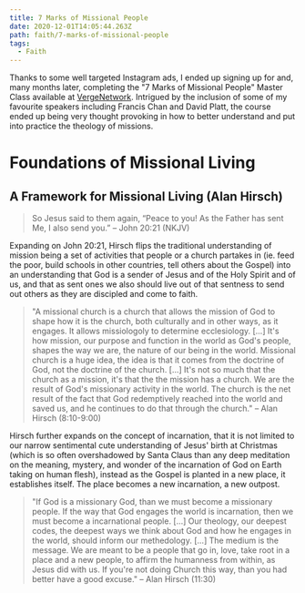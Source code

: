 ```yaml
---
title: 7 Marks of Missional People
date: 2020-12-01T14:05:44.263Z
path: faith/7-marks-of-missional-people
tags:
  - Faith
---
```


Thanks to some well targeted Instagram ads, I ended up signing up for and, many months later, completing the "7 Marks of Missional People" Master Class available at [VergeNetwork](https://my.vergenetwork.org/master-class/7-marks-of-missional-people/). Intrigued by the inclusion of some of my favourite speakers including Francis Chan and David Platt, the course ended up being very thought provoking in how to better understand and put into practice the theology of missions.

# Foundations of Missional Living

## A Framework for Missional Living (Alan Hirsch)

> So Jesus said to them again, “Peace to you! As the Father has sent Me, I also send you.” – John 20:21 (NKJV)

Expanding on John 20:21, Hirsch flips the traditional understanding of mission being a set of activities that people or a church partakes in (ie. feed the poor, build schools in other countries, tell others about the Gospel) into an understanding that God is a sender of Jesus and of the Holy Spirit and of us, and that as sent ones we also should live out of that sentness to send out others as they are discipled and come to faith.

> "A missional church is a church that allows the mission of God to shape how it is the church, both culturally and in other ways, as it engages. It allows missiologoly to determine ecclesiology. [...] It's how mission, our purpose and function in the world as God's people, shapes the way we are, the nature of our being in the world. Missional church is a huge idea, the idea is that it comes from the doctrine of God, not the doctrine of the church. [...] It's not so much that the church as a mission, it's that the the mission has a church. We are the result of God's missionary activity in the world. The church is the net result of the fact that God redemptively reached into the world and saved us, and he continues to do that through the church." – Alan Hirsch (8:10-9:00)

Hirsch further expands on the concept of incarnation, that it is not limited to our narrow sentimental cute understanding of Jesus' birth at Christmas (which is so often overshadowed by Santa Claus than any deep meditation on the meaning, mystery, and wonder of the incarnation of God on Earth taking on human flesh), instead as the Gospel is planted in a new place, it establishes itself. The place becomes a new incarnation, a new outpost.

> "If God is a missionary God, than we must become a missionary people. If the way that God engages the world is incarnation, then we must become a incarnational people. [...] Our theology, our deepest codes, the deepest ways we think about God and how he engages in the world, should inform our methedology. [...] The medium is the message. We are meant to be a people that go in, love, take root in a place and a new people, to affirm the humanness from within, as Jesus did with us. If you're not doing Church this way, than you had better have a good excuse." – Alan Hirsch (11:30)
